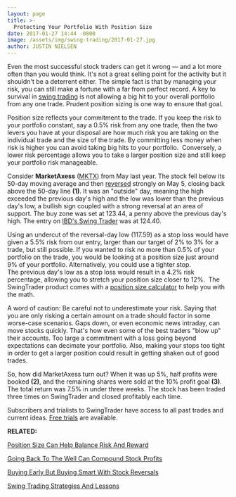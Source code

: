 ```yaml
---
layout: page
title: >-
  Protecting Your Portfolio With Position Size
date: 2017-01-27 14:44 -0800
image: /assets/img/swing-trading/2017-01-27.jpg
author: JUSTIN NIELSEN
---
```






Even the most successful stock traders can get it wrong — and a lot more often than you would think. It's not a great selling point for the activity but it shouldn't be a deterrent either. The simple fact is that by managing your risk, you can still make a fortune with a far from perfect record. A key to survival in [swing trading](https://www.investors.com/ibd-university/swing-trading/) is not allowing a big hit to your overall portfolio from any one trade. Prudent position sizing is one way to ensure that goal.


Position size reflects your commitment to the trade. If you keep the risk to your portfolio constant, say a 0.5% risk from any one trade, then the two levers you have at your disposal are how much risk you are taking on the individual trade and the size of the trade. By committing less money when risk is higher you can avoid taking big hits to your portfolio.  Conversely, a lower risk percentage allows you to take a larger position size and still keep your portfolio risk manageable.


Consider **MarketAxess** ([MKTX](https://research.investors.com/quote.aspx?symbol=MKTX)) from May last year. The stock fell below its 50-day moving average and then [reversed](https://www.investors.com/research/swing-trading/buying-early-but-buying-smart-with-stock-reversals/) strongly on May 5, closing back above the 50-day line **(1)**. It was an "outside" day, meaning the high exceeded the previous day's high and the low was lower than the previous day's low, a bullish sign coupled with a strong reversal at an area of support. The buy zone was set at 123.44, a penny above the previous day's high. The entry on [IBD's Swing Trader](http://shop.investors.com/offer/splashresponsive.aspx?id=SwingTrader&src=A011LPH) was at 124.40.


Using an undercut of the reversal-day low (117.59) as a stop loss would have given a 5.5% risk from our entry, larger than our target of 2% to 3% for a trade, but still possible. If you wanted to risk no more than 0.5% of your portfolio on the trade, you would be looking at a position size just around 9% of your portfolio. Alternatively, you could use a tighter stop. The previous day's low as a stop loss would result in a 4.2% risk percentage, allowing you to stretch your position size closer to 12%.  The SwingTrader product comes with a [position size calculator](https://www.investors.com/research/swing-trading/position-size-can-help-balance-risk-and-reward/) to help you with the math.


A word of caution: Be careful not to underestimate your risk. Saying that you are only risking a certain amount on a trade should factor in some worse-case scenarios. Gaps down, or even economic news intraday, can move stocks quickly. That's how even some of the best traders "blow up" their accounts. Too large a commitment with a loss going beyond expectations can decimate your portfolio. Also, making your stops too tight in order to get a larger position could result in getting shaken out of good trades.


So, how did MarketAxess turn out? When it was up 5%, half profits were booked **(2)**, and the remaining shares were sold at the 10% profit goal **(3)**. The total return was 7.5% in under three weeks. The stock has been traded three times on SwingTrader and closed profitably each time.


Subscribers and trialists to SwingTrader have access to all past trades and current ideas. [Free trials](http://shop.investors.com/offer/splashresponsive.aspx?id=SwingTrader&src=A011LPH) are available.


**RELATED:**


[Position Size Can Help Balance Risk And Reward](https://www.investors.com/research/swing-trading/position-size-can-help-balance-risk-and-reward/)


[Going Back To The Well Can Compound Stock Profits](https://www.investors.com/research/swing-trading/going-back-to-the-well-can-compound-stock-profits/)


[Buying Early But Buying Smart With Stock Reversals](https://www.investors.com/research/swing-trading/buying-early-but-buying-smart-with-stock-reversals/)


[Swing Trading Strategies And Lessons](https://www.investors.com/ibd-university/swing-trading/)




